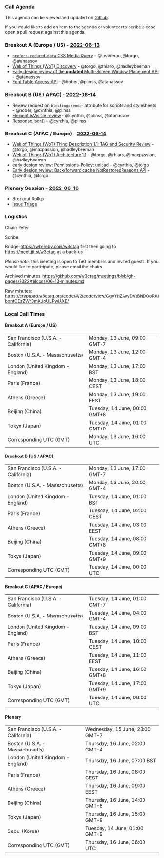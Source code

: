 ### Call Agenda

This agenda can be viewed and updated on [Github](https://github.com/w3ctag/meetings/blob/gh-pages/2022/telcons/06-13-agenda.md).

If you would like to add an item to the agenda or volunteer to scribe please open a pull request against this agenda.

### Breakout A (Europe / US) - [2022-06-13](https://www.timeanddate.com/worldclock/converter.html?iso=20220613T160000&p1=224&p2=43&p3=136&p4=195&p5=26&p6=33&p7=248&p8=235)

* [`prefers-reduced-data` CSS Media Query](https://github.com/w3ctag/design-reviews/issues/705) - @LeaVerou, @torgo, @atanassov
* [Web of Things (WoT) Discovery](https://github.com/w3ctag/design-reviews/issues/733) - @torgo, @rhiaro, @hadleybeeman
* [Early design review of the **updated** Multi-Screen Window Placement API](https://github.com/w3ctag/design-reviews/issues/602) - @atanassov
* [Font Table Access API](https://github.com/w3ctag/design-reviews/issues/400) - @hober, @plinss, @atanassov

### Breakout B (US / APAC) - [2022-06-14](https://www.timeanddate.com/worldclock/converter.html?iso=20220614T000000&p1=224&p2=43&p3=136&p4=195&p5=26&p6=33&p7=248&p8=235)

* [Review request on `blocking=render` attribute for scripts and stylesheets](https://github.com/w3ctag/design-reviews/issues/727) - @hober, @cynthia, @plinss
* [Element.isVisible review](https://github.com/w3ctag/design-reviews/issues/734) - @cynthia, @plinss, @atanassov
* [Response.json()](https://github.com/w3ctag/design-reviews/issues/741) - @cynthia, @plinss

### Breakout C (APAC / Europe) - [2022-06-14](https://www.timeanddate.com/worldclock/converter.html?iso=20220614T080000&p1=224&p2=43&p3=136&p4=195&p5=26&p6=33&p7=248&p8=235)

* [Web of Things (WoT) Thing Description 1.1: TAG and Security Review](https://github.com/w3ctag/design-reviews/issues/715) - @torgo, @maxpassion, @hadleybeeman
* [Web of Things (WoT) Architecture 1.1](https://github.com/w3ctag/design-reviews/issues/736) - @torgo, @rhiaro, @maxpassion, @hadleybeeman
* [early design review: Permissions-Policy: unload](https://github.com/w3ctag/design-reviews/issues/738) - @cynthia, @torgo
* [Early design review: Back/forward cache NotRestoredReasons API](https://github.com/w3ctag/design-reviews/issues/739) - @cynthia, @torgo

### Plenary Session - [2022-06-16](https://www.timeanddate.com/worldclock/converter.html?iso=20220616T060000&p1=224&p2=43&p3=136&p4=195&p5=26&p6=33&p7=248&p8=235)

* Breakout Rollup
* [Issue Triage](https://github.com/w3ctag/design-reviews/issues?q=is%3Aissue+is%3Aopen+label%3A%22Progress%3A+untriaged%22)

### Logistics

Chair: Peter

Scribe:

Bridge: https://whereby.com/w3ctag first then going to https://meet.jit.si/w3ctag as a back-up

*Please note*: this meeting is open to TAG members and invited guests. If you would like to participate, please email the chairs.

Archived minutes: https://github.com/w3ctag/meetings/blob/gh-pages/2022/telcons/06-13-minutes.md

Raw minutes: https://cryptpad.w3ctag.org/code/#/2/code/view/CgyYhZAvyDVtBNDOoRAIbontCDzZWr3mKUpULPwlAXE/


### Local Call Times

#### Breakout A (Europe / US)

<table>
<tr><td> San Francisco (U.S.A. - California) <td> Monday, 13 June, 09:00 GMT-7</td></tr>
<tr><td> Boston (U.S.A. - Massachusetts) <td> Monday, 13 June, 12:00 GMT-4</td></tr>
<tr><td> London (United Kingdom - England) <td> Monday, 13 June, 17:00 BST</td></tr>
<tr><td> Paris (France) <td> Monday, 13 June, 18:00 CEST</td></tr>
<tr><td> Athens (Greece) <td> Monday, 13 June, 19:00 EEST</td></tr>
<tr><td> Beijing (China) <td> Tuesday, 14 June, 00:00 GMT+8</td></tr>
<tr><td> Tokyo (Japan) <td> Tuesday, 14 June, 01:00 GMT+9</td></tr>
<tr><td> Corresponding UTC (GMT) <td> Monday, 13 June, 16:00 UTC</td></tr>
</table>

#### Breakout B (US / APAC)

<table>
<tr><td> San Francisco (U.S.A. - California) <td> Monday, 13 June, 17:00 GMT-7</td></tr>
<tr><td> Boston (U.S.A. - Massachusetts) <td> Monday, 13 June, 20:00 GMT-4</td></tr>
<tr><td> London (United Kingdom - England) <td> Tuesday, 14 June, 01:00 BST</td></tr>
<tr><td> Paris (France) <td> Tuesday, 14 June, 02:00 CEST</td></tr>
<tr><td> Athens (Greece) <td> Tuesday, 14 June, 03:00 EEST</td></tr>
<tr><td> Beijing (China) <td> Tuesday, 14 June, 08:00 GMT+8</td></tr>
<tr><td> Tokyo (Japan) <td> Tuesday, 14 June, 09:00 GMT+9</td></tr>
<tr><td> Corresponding UTC (GMT) <td> Tuesday, 14 June, 00:00 UTC</td></tr>
</table>

#### Breakout C (APAC / Europe)

<table>
<tr><td> San Francisco (U.S.A. - California) <td> Tuesday, 14 June, 01:00 GMT-7</td></tr>
<tr><td> Boston (U.S.A. - Massachusetts) <td> Tuesday, 14 June, 04:00 GMT-4</td></tr>
<tr><td> London (United Kingdom - England) <td> Tuesday, 14 June, 09:00 BST</td></tr>
<tr><td> Paris (France) <td> Tuesday, 14 June, 10:00 CEST</td></tr>
<tr><td> Athens (Greece) <td> Tuesday, 14 June, 11:00 EEST</td></tr>
<tr><td> Beijing (China) <td> Tuesday, 14 June, 16:00 GMT+8</td></tr>
<tr><td> Tokyo (Japan) <td> Tuesday, 14 June, 17:00 GMT+9</td></tr>
<tr><td> Corresponding UTC (GMT) <td> Tuesday, 14 June, 08:00 UTC</td></tr>
</table>

#### Plenary

<table>
<tr><td> San Francisco (U.S.A. - California) <td> Wednesday, 15 June, 23:00 GMT-7</td></tr>
<tr><td> Boston (U.S.A. - Massachusetts) <td> Thursday, 16 June, 02:00 GMT-4</td></tr>
<tr><td> London (United Kingdom - England) <td> Thursday, 16 June, 07:00 BST</td></tr>
<tr><td> Paris (France) <td> Thursday, 16 June, 08:00 CEST</td></tr>
<tr><td> Athens (Greece) <td> Thursday, 16 June, 09:00 EEST</td></tr>
<tr><td> Beijing (China) <td> Thursday, 16 June, 14:00 GMT+8</td></tr>
<tr><td> Tokyo (Japan) <td> Thursday, 16 June, 15:00 GMT+9</td></tr>
<tr><td> Seoul (Korea) <td> Tuesday, 14 June, 01:00 GMT+9</td></tr>
<tr><td> Corresponding UTC (GMT) <td> Thursday, 16 June, 06:00 UTC</td></tr>
</table>
